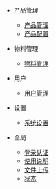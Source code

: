 - 产品管理
    - [产品管理](/产品管理/产品管理.md)
    - [产品配置](/产品管理/产品配置.md)

- 物料管理
    - [物料管理](/物料管理/物料管理.md)

- 用户
    - [用户管理](/用户/用户管理.md)

- 设置
  - [系统设置](/设置/系统设置.md)

- 全局
    - [登录认证](/全局/登录认证.md)
    - [使用说明](/全局/使用说明.md)
    - [文件上传](/全局/文件上传.md)
    - [状态](/全局/状态.md)